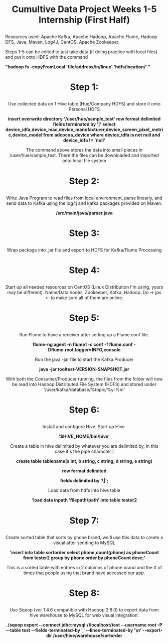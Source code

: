 <h1><p align = center>Cumultive Data Project Weeks 1-5 Internship (First Half)</p></h1>
Resources used: 
Apache Kafka, Apache Hadoop, Apache Flume, Hadoop DFS, Java, Maven, Log4J, CentOS, Apache Zookeeper. 

Steps 1-5 can be edited to just take data (if doing practice with local files) and put it onto HDFS with the command

<b> "hadoop fs -copyFromLocal 'file/address/in/linux' 'hdfs/location/' " </b>

<h1><p align = center>Step 1:</p></h1>
<p align = center>Use collected data on 1 Hive table (Hue/Company HDFS) and store it onto Personal HDFS</p>

<p align = center><b>insert overwrite directory '/user/hue/sample_test' row format delimited fields terminated by '|' select device_idfa,device_mac,device_manufacturer,device_screen_pixel_metric,device_model from adcocoa_device where device_idfa is not null and device_idfa != 'null'</b></p>

<p align = center>The command above stores the data into small pieces in /user/hue/sample_test. There the files can be downloaded and imported onto local file system</p>

<h1><p align = center>Step 2:</p></h1>
<p align = center>Write Java Program to read files from local environment, parse linearly, and send data to Kafka using the log4j and kafka packages provided on Maven.</p>

<p align = center><b>/src/main/java/parser.java</b></p>

<h1><p align = center>Step 3:</p></h1>
<p align = center> Wrap package into .jar file and export to HDFS for Kafka/Flume Processing</p>

<h1><p align = center>Step 4:</p></h1>
<p align = center>Start up all needed resources on CentOS (Linux Distribution I'm using, yours may be different). 
  Name/Data nodes, Zookeeper, Kafka, Hadoop. 
  Do -> jps <- to make sure all of them are online. </p>
  
<h1><p align = center>Step 5:</p></h1>
<p align = center> Run Flume to have a receiver after setting up a Flume.conf file. </p>
 <p align = center><b>flume-ng agent -n flume1 -c conf -f flume.conf -    Dflume.root.logger=INFO,console</b></p>
 <p align = center> Run the java -jar file to start the Kafka Producer </p>
 <p align = center><b>java -jar tooltest-VERSION-SNAPSHOT.jar</b></p>
 <p align = center> With both the Consumer/Producer running, the files from the folder will now be read into Hadoop Distributed File System (HDFS) and stored under '/user/kafka/database/%topic/%y-%m' </p>

<h1><p align = center>Step 6:</p></h1>
<p align = center> Install and configure Hive. Start up Hive. </p>
<p align = center><b> '$HIVE_HOME/bin/hive' </b> </p>
<p align = center> Create a table in hive delimited by whatever you are delimited by, in this case it's the pipe character | </p>
<p align = center><b> create table tablename(a int, b string, c string, d string, e string)</b> </p>
<p align = center><b> row format delimited </b> </p>
<p align = center><b> fields delimited by '\|'; </b> </p>
<p align = center> Load data from hdfs into hive table</p>
<p align = center><b> 'load data inpath 'filepath/path' into table tester2 </b> </p>

<h1><p align = center>Step 7:</p></h1>
<p align = center> Create sorted table that sorts by phone brand, we'll use this data to create a visual after sending to MySQL </p>
<p align = center><b> 'insert into table sortorder select phone,count(phone) as phoneCount from tester2 group by phone order by phoneCount desc;' </b> </p>
<p align = center> This is a sorted table with entries in 2 columns of phone brand and the # of times that people using that brand have accessed our app.</p>

<h1><p align = center>Step 8:</p></h1>
<p align = center> Use Sqoop (ver 1.4.6 compatible with Hadoop 2.8.0) to export data from hive warehouse to MySQL for web visual integration.</p>
<p align = center><b> ./sqoop export --connect jdbc:mysql://localhost/test --username root -P --table test --fields-terminated-by ',' --lines-terminated-by '\n' --export-dir /user/hive/warehouse/sortorder  </b> </p>
